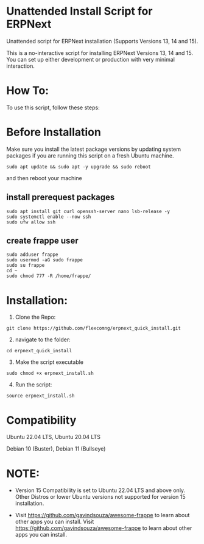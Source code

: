 # Unattended Install Script for ERPNext
Unattended script for ERPNext installation (Supports Versions 13, 14 and 15).

This is a no-interactive script for installing ERPNext Versions 13, 14 and 15. You can set up either development or production with very minimal interaction.

# How To:
To use this script, follow these steps:

# Before Installation

Make sure you install the latest package versions by updating system packages if you are running this script on a fresh Ubuntu machine.

```
sudo apt update && sudo apt -y upgrade && sudo reboot
```
and then reboot your machine

## install prerequest packages

```
sudo apt install git curl openssh-server nano lsb-release -y
sudo systemctl enable --now ssh
sudo ufw allow ssh
```

## create frappe user

```
sudo adduser frappe
sudo usermod -aG sudo frappe
sudo su frappe
cd ~
sudo chmod 777 -R /home/frappe/
```

# Installation:

1. Clone the Repo:
```
git clone https://github.com/flexcomng/erpnext_quick_install.git
```
2. navigate to the folder:
```
cd erpnext_quick_install
```
3. Make the script executable
```
sudo chmod +x erpnext_install.sh
```
4. Run the script:
```
source erpnext_install.sh
```
# Compatibility

Ubuntu 22.04 LTS,
Ubuntu 20.04 LTS

Debian 10 (Buster),
Debian 11 (Bullseye)

# NOTE:

- Version 15 Compatibility is set to Ubuntu 22.04 LTS and above only. Other Distros or lower Ubuntu versions not supported for version 15 installation.

- Visit https://github.com/gavindsouza/awesome-frappe to learn about other apps you can install.
Visit https://github.com/gavindsouza/awesome-frappe to learn about other apps you can install.


